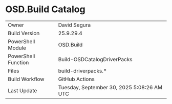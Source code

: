﻿# OSD.Build Catalog

| | |
|-|-|
| Owner | David Segura |
| Build Version | 25.9.29.4 |
| PowerShell Module | OSD.Build |
| PowerShell Function | Build-OSDCatalogDriverPacks |
| Files | build-driverpacks.* |
| Build Workflow | GitHub Actions |
| Last Update | Tuesday, September 30, 2025 5:08:26 AM UTC |

